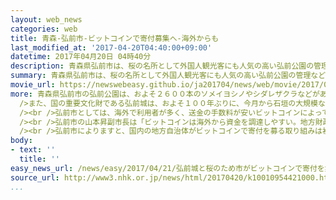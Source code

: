 ```yaml
---
layout: web_news
categories: web
title: 青森-弘前市-ビットコインで寄付募集へ-海外からも
last_modified_at: '2017-04-20T04:40:00+09:00'
datetime: 2017年04月20日 04時40分
description: 青森県弘前市は、桜の名所として外国人観光客にも人気の高い弘前公園の管理などにかかる費用について、海外の利用者が多い仮想通貨の「ビットコイン」で国内外から広く寄付を募る方針を固め、自治体による仮想通貨の新たな活用例として注目されます。
summary: 青森県弘前市は、桜の名所として外国人観光客にも人気の高い弘前公園の管理などにかかる費用について、海外の利用者が多い仮想通貨の「ビットコイン」で国内外から広く寄付を募る方針を固め、自治体による仮想通貨の新たな活用例として注目されます。
movie_url: https://newswebeasy.github.io/ja201704/news/web/movie/2017/04/21/k10010954421000.mp4
more: 青森県弘前市の弘前公園は、およそ２６００本のソメイヨシノやシダレザクラなどがあり、毎年春に開かれる「弘前さくらまつり」には国内外から多くの観光客が訪れます。<br
  />また、国の重要文化財である弘前城は、およそ１００年ぶりに、今月から石垣の大規模な解体修理が行われています。<br /><br />弘前市は、年間で数千万円かかる弘前公園の桜の管理や、今年度だけでおよそ２億円かかる弘前城の石垣を修理する費用の一部について、インターネット上でやり取りする仮想通貨のビットコインで寄付を募る方針を固めました。<br
  /><br />弘前市としては、海外で利用者が多く、送金の手数料が安いビットコインによって、海外からも広く寄付を集めたい考えで、近く、ビットコインのサービス会社を通じて募集を始める計画です。<br
  /><br />弘前市の山本昇副市長は「ビットコインは海外から資金を調達しやすい。地方財政は決して豊かではなく、資金調達の手段の多様化が求められる中、大きなメリットがあると思う」と話しています。<br
  /><br />弘前市によりますと、国内の地方自治体がビットコインで寄付を募る取り組みは初めてと見られ、仮想通貨の新たな活用例として注目されます。
body:
- text: ''
  title: ''
easy_news_url: /news/easy/2017/04/21/弘前城と桜のため市がビットコインで寄付を集める/
source_url: http://www3.nhk.or.jp/news/html/20170420/k10010954421000.html
...
```

